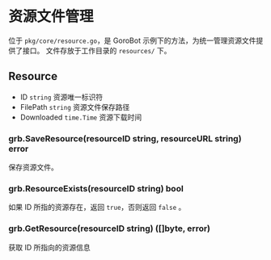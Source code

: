 # 资源文件管理
位于 `pkg/core/resource.go`，是 GoroBot 示例下的方法，为统一管理资源文件提供了接口。
文件存放于工作目录的 `resources/` 下。

## Resource
- ID `string` 资源唯一标识符
- FilePath `string` 资源文件保存路径
- Downloaded `time.Time` 资源下载时间

### grb.SaveResource(resourceID string, resourceURL string) error
保存资源文件。

### grb.ResourceExists(resourceID string) bool
如果 ID 所指的资源存在，返回 `true`，否则返回 `false` 。

### grb.GetResource(resourceID string) ([]byte, error)
获取 ID 所指向的资源信息

